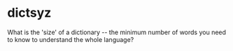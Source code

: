 # dictsyz
What is the 'size' of a dictionary -- the minimum number of words you need to know to understand the whole language?
